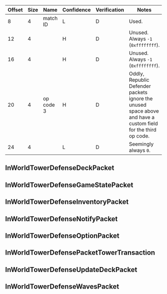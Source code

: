 
| Offset | Size | Name | Confidence | Verification | Notes |
| ---- | ---- | ---- | ---- | ---- | ---- |
| 8 | 4 | match ID | L | D | Used. |
| 12 | 4 |  | H | D | Unused. Always `-1` (`0xffffffff`). |
| 16 | 4 |  | H | D | Unused. Always `-1` (`0xffffffff`). |
| 20 | 4 | op code 3 | H | D | Oddly, Republic Defender packets ignore the unused space above and have a custom field for the third op code. |
| 24 | 4 |  | L | D | Seemingly always `0`. |
## InWorldTowerDefenseDeckPacket

## InWorldTowerDefenseGameStatePacket

## InWorldTowerDefenseInventoryPacket

## InWorldTowerDefenseNotifyPacket

## InWorldTowerDefenseOptionPacket

## InWorldTowerDefensePacketTowerTransaction

## InWorldTowerDefenseUpdateDeckPacket

## InWorldTowerDefenseWavesPacket